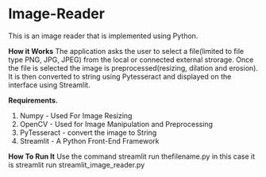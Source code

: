 # Image-Reader
This is an image reader that is implemented using Python.

**How it Works**
The application asks the user to select a file(limited to file type PNG, JPG, JPEG) from the local or connected external strorage. 
Once the file is selected the image is preprocessed(resizing, dilation and erosion). It is then converted to string using Pytesseract and displayed on the interface using Streamlit. 

**Requirements.**
1. Numpy - Used For Image Resizing
2. OpenCV - Used for Image Manipulation and Preprocessing
3. PyTesseract - convert the image to String
4. Streamlit - A Python Front-End Framework



**How To Run It**
Use the command streamlit run thefilename.py in this case it is streamlit run streamlit_image_reader.py
